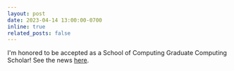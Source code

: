 ```yaml
---
layout: post
date: 2023-04-14 13:00:00-0700
inline: true
related_posts: false
---
```


I'm honored to be accepted as a School of Computing Graduate Computing Scholar! See the news [here](https://www.uwyo.edu/news/2023/04/uw-school-of-computing-names-16-graduate-computing-scholars.html).
